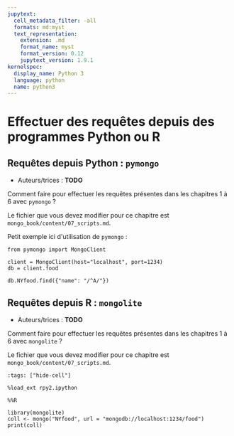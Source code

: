 ```yaml
---
jupytext:
  cell_metadata_filter: -all
  formats: md:myst
  text_representation:
    extension: .md
    format_name: myst
    format_version: 0.12
    jupytext_version: 1.9.1
kernelspec:
  display_name: Python 3
  language: python
  name: python3
---
```


# Effectuer des requêtes depuis des programmes Python ou R

## Requêtes depuis Python : `pymongo`

* Auteurs/trices : **TODO**

Comment faire pour effectuer les requêtes présentes dans les chapitres 1 à 6 avec `pymongo` ?

Le fichier que vous devez modifier pour ce chapitre est `mongo_book/content/07_scripts.md`.

Petit exemple ici d'utilisation de `pymongo` :

```{code-cell} python3
from pymongo import MongoClient

client = MongoClient(host="localhost", port=1234)
db = client.food

db.NYfood.find({"name": "/^A/"})
```




## Requêtes depuis R : `mongolite`

* Auteurs/trices : **TODO**

Comment faire pour effectuer les requêtes présentes dans les chapitres 1 à 6 avec `mongolite` ?

Le fichier que vous devez modifier pour ce chapitre est `mongo_book/content/07_scripts.md`.

```{code-cell} python3
:tags: ["hide-cell"]

%load_ext rpy2.ipython
```

```{code-cell} python3
%%R

library(mongolite)
coll <- mongo("NYfood", url = "mongodb://localhost:1234/food")
print(coll)
```
